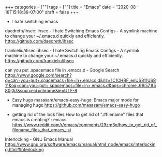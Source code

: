+++
categories = [""]
tags = [""]
title = "Emacs"
date = "2020-08-18T15:18:39-07:00"
draft = false
+++

* I hate switching emacs

daedreth/ihsec: ihsec - I hate Switching Emacs Configs - A symlink machine to change your ~/.emacs.d quickly and efficiently.
https://github.com/daedreth/ihsec

frankieliu/ihsec: ihsec - I hate Switching Emacs Configs - A symlink machine to change your ~/.emacs.d quickly and efficiently.
https://github.com/frankieliu/ihsec

can you put .spacemacs file in .emacs.d - Google Search
https://www.google.com/search?q=can+you+put+.spacemacs+file+in+.emacs.d&rlz=1C1CHBF_enUS811US811&oq=can+you+put+.spacemacs+file+in+.emacs.d&aqs=chrome..69i57.8580j0j7&sourceid=chrome&ie=UTF-8

* Easy hugo
masasam/emacs-easy-hugo: Emacs major mode for managing hugo
https://github.com/masasam/emacs-easy-hugo

* getting rid of the lock files
How to get rid of ".#filename" files that emacs is creating? : emacs
https://www.reddit.com/r/emacs/comments/29zm3q/how_to_get_rid_of_filename_files_that_emacs_is/

Interlocking - GNU Emacs Manual
https://www.gnu.org/software/emacs/manual/html_node/emacs/Interlocking.html#Interlocking


